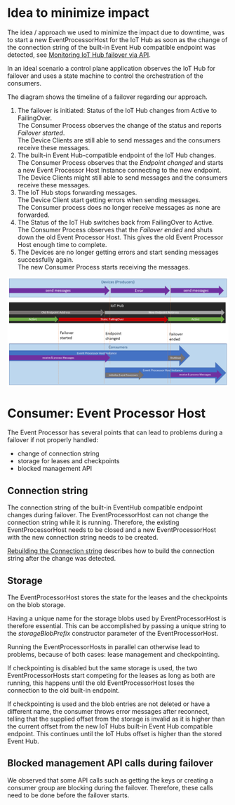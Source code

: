 # Idea to minimize impact

The idea / approach we used to minimize the impact due to downtime, was to start a new EventProcessorHost for the IoT Hub as soon as the change of the connection string of the built-in Event Hub compatible endpoint was detected, see [Monitoring IoT Hub failover via API](monitoring-failover-via-api.md).

In an ideal scenario a control plane application observes the IoT Hub for failover and uses a state machine to control the orchestration of the consumers.

The diagram shows the timeline of a failover regarding our approach.

1. The failover is initiated: Status of the IoT Hub changes from Active to FailingOver.  
   The Consumer Process observes the change of the status and reports _Failover started_.     
   The Device Clients are still able to send messages and the consumers receive these messages.
2. The built-in Event Hub-compatible endpoint of the IoT Hub changes.  
   The Consumer Process observes that the _Endpoint changed_ and starts a new Event Processor Host Instance connecting to the new endpoint.
   The Device Clients might still able to send messages and the consumers receive these messages.
3. The IoT Hub stops forwarding messages.  
   The Device Client start getting errors when sending messages.  
   The Consumer process does no longer receive messages as none are forwarded.  
4. The Status of the IoT Hub switches back from FailingOver to Active.  
   The Consumer Process observes that the _Failover ended_ and shuts down the old Event Processor Host. This gives the old Event Processor Host enough time to complete.  
5. The Devices are no longer getting errors and start sending messages successfully again.  
   The new Consumer Process starts receiving the messages.

![Failover handling idea / approach](assets/failover-consumer-approach.png)

# Consumer: Event Processor Host

The Event Processor has several points that can lead to problems during a failover if not properly handled:

* change of connection string
* storage for leases and checkpoints
* blocked management API

## Connection string
The connection string of the built-in EventHub compatible endpoint changes during failover. The EventProcessorHost can not change the connection string while it is running. Therefore, the existing EventProcessorHost needs to be closed and a new EventProcessorHost with the new connection string needs to be created.

[Rebuilding the Connection string](monitoring-failover-via-api.md#Rebuilding-the-Connection-string) describes how to build the connection string after the change was detected.

## Storage

The EventProcessorHost stores the state for the leases and the checkpoints on the blob storage. 

Having a unique name for the storage blobs used by EventProcessorHost is therefore essential. This can be accomplished by passing a unique string to the _storageBlobPrefix_ constructor parameter of the EventProcessorHost.

Running the EventProcessorHosts in parallel can otherwise lead to problems, because of both cases: lease management and checkpointing.

If checkpointing is disabled but the same storage is used, the two EventProcessorHosts start competing for the leases as long as both are running, this happens until the old EventProcessorHost loses the connection to the old built-in endpoint.

If checkpointing is used and the blob entries are not deleted or have a different name, the consumer throws error messages after reconnect, telling that the supplied offset from the storage is invalid as it is higher than the current offset from the new IoT Hubs built-in Event Hub compatible endpoint. This continues until the IoT Hubs offset is higher than the stored Event Hub.

## Blocked management API calls during failover

We observed that some API calls such as getting the keys or creating a consumer group are blocking during the failover. Therefore, these calls need to be done before the failover starts.
